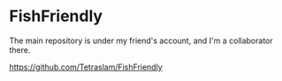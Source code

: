 # FishFriendly
The main repository is under my friend's account, and I'm a collaborator there.

https://github.com/Tetraslam/FishFriendly
